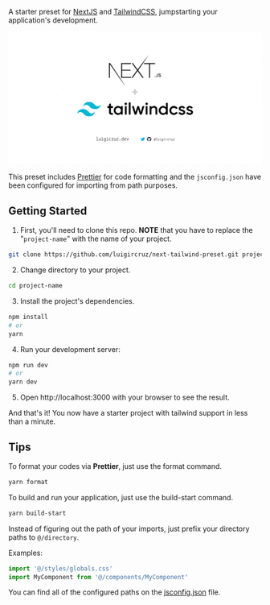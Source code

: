 A starter preset for [NextJS](https://nextjs.org) and [TailwindCSS](https://tailwindcss.com), jumpstarting your application's development.

![Homepage View](./public/og-next-tailwind-preset.png)

This preset includes [Prettier](https://prettier.io) for code formatting and the `jsconfig.json` have been configured for importing from path purposes.

## Getting Started

1. First, you'll need to clone this repo. **NOTE** that you have to replace the "`project-name`" with the name of your project.

```bash
git clone https://github.com/luigircruz/next-tailwind-preset.git project-name
```

2. Change directory to your project.

```bash
cd project-name
```

3. Install the project's dependencies.

```bash
npm install
# or
yarn
```

4. Run your development server:

```bash
npm run dev
# or
yarn dev
```

5. Open http://localhost:3000 with your browser to see the result. 

And that's it! You now have a starter project with tailwind support in less than a minute.

## Tips

To format your codes via **Prettier**, just use the format command.

```bash
yarn format
```

To build and run your application, just use the build-start command.

```bash
yarn build-start
```

Instead of figuring out the path of your imports, just prefix your directory paths to `@/directory`.

Examples:

```js
import '@/styles/globals.css'
import MyComponent from '@/components/MyComponent'
```

You can find all of the configured paths on the [jsconfig.json](./jsconfig.json) file.